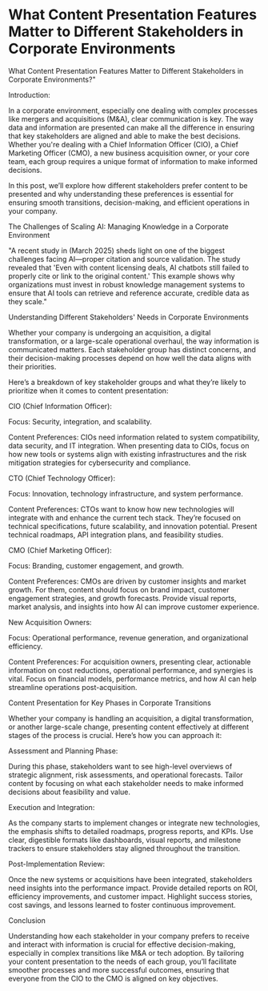 # What Content Presentation Features Matter to Different Stakeholders in Corporate Environments

What Content Presentation Features Matter to Different Stakeholders in Corporate Environments?"

Introduction:

In a corporate environment, especially one dealing with complex processes like mergers and acquisitions (M&A), clear communication is key. The way data and information are presented can make all the difference in ensuring that key stakeholders are aligned and able to make the best decisions. Whether you're dealing with a Chief Information Officer (CIO), a Chief Marketing Officer (CMO), a new business acquisition owner, or your core team, each group requires a unique format of information to make informed decisions.

In this post, we’ll explore how different stakeholders prefer content to be presented and why understanding these preferences is essential for ensuring smooth transitions, decision-making, and efficient operations in your company.

The Challenges of Scaling AI: Managing Knowledge in a Corporate Environment

"A recent study in  (March 2025) sheds light on one of the biggest challenges facing AI—proper citation and source validation. The study revealed that 'Even with content licensing deals, AI chatbots still failed to properly cite or link to the original content.' This example shows why organizations must invest in robust knowledge management systems to ensure that AI tools can retrieve and reference accurate, credible data as they scale."

Understanding Different Stakeholders' Needs in Corporate Environments

Whether your company is undergoing an acquisition, a digital transformation, or a large-scale operational overhaul, the way information is communicated matters. Each stakeholder group has distinct concerns, and their decision-making processes depend on how well the data aligns with their priorities.

Here’s a breakdown of key stakeholder groups and what they’re likely to prioritize when it comes to content presentation:

CIO (Chief Information Officer):

Focus: Security, integration, and scalability.

Content Preferences: CIOs need information related to system compatibility, data security, and IT integration. When presenting data to CIOs, focus on how new tools or systems align with existing infrastructures and the risk mitigation strategies for cybersecurity and compliance.

CTO (Chief Technology Officer):

Focus: Innovation, technology infrastructure, and system performance.

Content Preferences: CTOs want to know how new technologies will integrate with and enhance the current tech stack. They’re focused on technical specifications, future scalability, and innovation potential. Present technical roadmaps, API integration plans, and feasibility studies.

CMO (Chief Marketing Officer):

Focus: Branding, customer engagement, and growth.

Content Preferences: CMOs are driven by customer insights and market growth. For them, content should focus on brand impact, customer engagement strategies, and growth forecasts. Provide visual reports, market analysis, and insights into how AI can improve customer experience.

New Acquisition Owners:

Focus: Operational performance, revenue generation, and organizational efficiency.

Content Preferences: For acquisition owners, presenting clear, actionable information on cost reductions, operational performance, and synergies is vital. Focus on financial models, performance metrics, and how AI can help streamline operations post-acquisition.

Content Presentation for Key Phases in Corporate Transitions

Whether your company is handling an acquisition, a digital transformation, or another large-scale change, presenting content effectively at different stages of the process is crucial. Here’s how you can approach it:

Assessment and Planning Phase:

During this phase, stakeholders want to see high-level overviews of strategic alignment, risk assessments, and operational forecasts. Tailor content by focusing on what each stakeholder needs to make informed decisions about feasibility and value.

Execution and Integration:

As the company starts to implement changes or integrate new technologies, the emphasis shifts to detailed roadmaps, progress reports, and KPIs. Use clear, digestible formats like dashboards, visual reports, and milestone trackers to ensure stakeholders stay aligned throughout the transition.

Post-Implementation Review:

Once the new systems or acquisitions have been integrated, stakeholders need insights into the performance impact. Provide detailed reports on ROI, efficiency improvements, and customer impact. Highlight success stories, cost savings, and lessons learned to foster continuous improvement.

Conclusion

Understanding how each stakeholder in your company prefers to receive and interact with information is crucial for effective decision-making, especially in complex transitions like M&A or tech adoption. By tailoring your content presentation to the needs of each group, you’ll facilitate smoother processes and more successful outcomes, ensuring that everyone from the CIO to the CMO is aligned on key objectives.